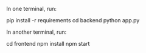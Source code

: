 In one terminal, run:

pip install -r requirements
cd backend
python app.py

In another terminal, run:

cd frontend
npm install
npm start